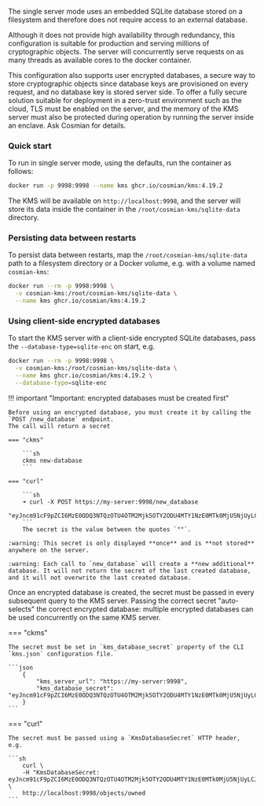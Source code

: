 The single server mode uses an embedded SQLite database stored on a filesystem and therefore does
not require access to an external database.

Although it does not provide high availability through redundancy, this configuration is suitable
for production and serving millions of cryptographic objects. The server will concurrently serve
requests on as many threads as available cores to the docker container.

This configuration also supports user encrypted databases, a secure way to store cryptographic
objects since database keys are provisioned on every request, and no database key is stored server
side. To offer a fully secure solution suitable for deployment in a zero-trust environment such as
the cloud, TLS must be enabled on the server, and the memory of the KMS server must also be
protected during operation by running the server inside an enclave. Ask Cosmian for details.

### Quick start

To run in single server mode, using the defaults, run the container as follows:

```sh
docker run -p 9998:9998 --name kms ghcr.io/cosmian/kms:4.19.2
```

The KMS will be available on `http://localhost:9998`, and the server will store its data inside the
container in the `/root/cosmian-kms/sqlite-data` directory.

### Persisting data between restarts

To persist data between restarts, map the `/root/cosmian-kms/sqlite-data` path to a filesystem
directory or a Docker volume, e.g. with a volume named `cosmian-kms`:

```sh
docker run --rm -p 9998:9998 \
  -v cosmian-kms:/root/cosmian-kms/sqlite-data \
  --name kms ghcr.io/cosmian/kms:4.19.2
```

### Using client-side encrypted databases

To start the KMS server with a client-side encrypted SQLite databases, pass the
`--database-type=sqlite-enc` on start, e.g.

```sh
docker run --rm -p 9998:9998 \
  -v cosmian-kms:/root/cosmian-kms/sqlite-data \
  --name kms ghcr.io/cosmian/kms:4.19.2 \
  --database-type=sqlite-enc
```

!!! important "Important: encrypted databases must be created first"

    Before using an encrypted database, you must create it by calling the `POST /new_database` endpoint.
    The call will return a secret

    === "ckms"

        ```sh
        ckms new-database
        ```

    === "curl"

        ```sh
        ➜ curl -X POST https://my-server:9998/new_database
        "eyJncm91cF9pZCI6MzE0ODQ3NTQzOTU4OTM2Mjk5OTY2ODU4MTY1NzE0MTk0MjU5NjUyLCJrZXkiOiIzZDAyNzg3YjUyZGY5OTYzNGNkOTVmM2QxODEyNDk4YTRiZWU1Nzc1NmM5NDI0NjdhZDI5ZTYxZjFmMmM0OWViIn0="%
        ```
        The secret is the value between the quotes `""`.

    :warning: This secret is only displayed **once** and is **not stored** anywhere on the server.

    :warning: Each call to `new_database` will create a **new additional** database. It will not return the secret of the last created database, and it will not overwrite the last created database.

Once an encrypted database is created, the secret must be passed in every subsequent query to the
KMS server.
Passing the correct secret "auto-selects" the correct encrypted database: multiple encrypted
databases can be used concurrently on the same KMS server.

=== "ckms"

    The secret must be set in `kms_database_secret` property of the CLI `kms.json` configuration file.

    ```json
        {
            "kms_server_url": "https://my-server:9998",
            "kms_database_secret": "eyJncm91cF9pZCI6MzE0ODQ3NTQzOTU4OTM2Mjk5OTY2ODU4MTY1NzE0MTk0MjU5NjUyLCJrZXkiOiIzZDAyNzg3YjUyZGY5OTYzNGNkOTVmM2QxODEyNDk4YTRiZWU1Nzc1NmM5NDI0NjdhZDI5ZTYxZjFmMmM0OWViIn0="
        }
    ```

=== "curl"

    The secret must be passed using a `KmsDatabaseSecret` HTTP header, e.g.

    ```sh
        curl \
        -H "KmsDatabaseSecret: eyJncm91cF9pZCI6MzE0ODQ3NTQzOTU4OTM2Mjk5OTY2ODU4MTY1NzE0MTk0MjU5NjUyLCJrZXkiOiIzZDAyNzg3YjUyZGY5OTYzNGNkOTVmM2QxODEyNDk4YTRiZWU1Nzc1NmM5NDI0NjdhZDI5ZTYxZjFmMmM0OWViIn0=" \
        http://localhost:9998/objects/owned
    ```

